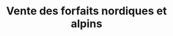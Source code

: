 ---
title: "Vente des forfaits nordiques et alpins"
url: /bellefontaine/vente-des-forfaits-nordiques-et-alpins/
shop: Tickets
---